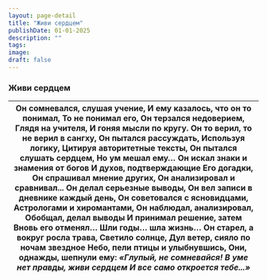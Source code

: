 ```yaml
---
layout: page-detail
title: "Живи сердцем"
publishDate: 01-01-2025
description: ""
tags:
image:
draft: false
---
```


### Живи сердцем

| Он сомневался, слушая учение,  И ему казалось, что он то понимал,  То не понимал его,  Он терзался недоверием,  Глядя на учителя,  И гоняя мысли по кругу.  Он то верил, то не верил в сангху,  Он пытался рассуждать,  Используя логику,  Цитируя авторитетные тексты,  Он пытался слушать сердцем,  Но ум мешал ему…  Он искал знаки и знамения от богов  И духов, подтверждающие  Его догадки,  Он спрашивал мнение других,  Он анализировал и сравнивал...  Он делал серьезные выводы,  Он вел записи в дневнике каждый день,  Он советовался с ясновидцами,  Астрологами и хиромантами,  Он наблюдал, анализировал,  Обобщал, делал выводы  И принимал решение, затем  Вновь его отменял…  Шли годы… шла жизнь…  Он старел, а вокруг росла трава,  Светило солнце,  Дул ветер, сияло по ночам звездное  Небо, пели птицы и улыбнувшись,  Они, однажды, шепнули ему:   **_«Глупый, не сомневайся!_**   **_В уме нет правды,_** **_живи сердцем_**   **_И все само откроется тебе...»_** |
| ------------------------------------------------------------------------------------------------------------------------------------------------------------------------------------------------------------------------------------------------------------------------------------------------------------------------------------------------------------------------------------------------------------------------------------------------------------------------------------------------------------------------------------------------------------------------------------------------------------------------------------------------------------------------------------------------------------------------------------------------------------------------------------------------------------------------------------------------------------------------------------------------------------------------------------------------------------------------------------------- |
  
  

